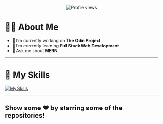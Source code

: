 <p align="center">
  <img src="https://komarev.com/ghpvc/?username=harshvsri&label=Profile%20views&color=0e75b6&style=flat" alt="Profile views">
</p>

# 🧑‍💻 About Me

- 🔭 I’m currently working on **The Odin Project**
- 🌱 I’m currently learning **Full Stack Web Development**
- 💬 Ask me about **MERN**

---

# 🚀 My Skills
[![My Skills](https://skillicons.dev/icons?i=html,css,bootstrap,sass,tailwindcss,jquery,webpack,js,ts,react,materialui,nodejs,express,mongodb,postman,c,java,python,vscode,git,github,babel,linux)](https://skillicons.dev)

---

## Show some ❤️ by starring some of the repositories!
